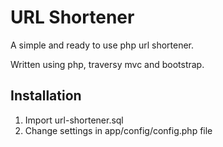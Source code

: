 # URL Shortener
A simple and ready to use php url shortener.

Written using php, traversy mvc and bootstrap.

## Installation
1. Import url-shortener.sql
2. Change settings in app/config/config.php file
